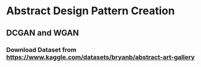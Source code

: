 # Abstract Design Pattern Creation
## DCGAN and WGAN
### Download Dataset from https://www.kaggle.com/datasets/bryanb/abstract-art-gallery